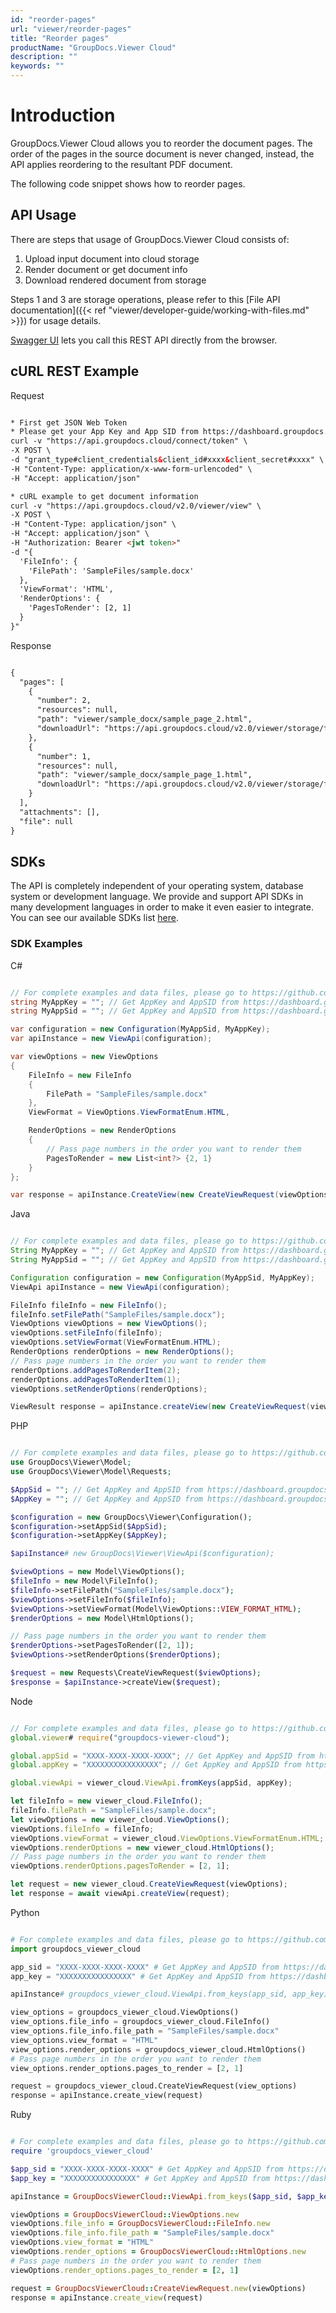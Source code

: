 ```yaml
---
id: "reorder-pages"
url: "viewer/reorder-pages"
title: "Reorder pages"
productName: "GroupDocs.Viewer Cloud"
description: ""
keywords: ""
---
```


# Introduction #

GroupDocs.Viewer Cloud allows you to reorder the document pages. The order of the pages in the source document is never changed, instead, the API applies reordering to the resultant PDF document.

The following code snippet shows how to reorder pages.

## API Usage ##

There are steps that usage of GroupDocs.Viewer Cloud consists of:

1. Upload input document into cloud storage
1. Render document or get document info
1. Download rendered document from storage

Steps 1 and 3 are storage operations, please refer to this [File API documentation]({{< ref "viewer/developer-guide/working-with-files.md" >}}) for usage details.

[Swagger UI](https://apireference.groupdocs.cloud/viewer/) lets you call this REST API directly from the browser.

## cURL REST Example ##

Request

```html

* First get JSON Web Token
* Please get your App Key and App SID from https://dashboard.groupdocs.cloud/#/apps. Kindly place App Key in "client_secret" and App SID in "client_id" argument.
curl -v "https://api.groupdocs.cloud/connect/token" \
-X POST \
-d "grant_type#client_credentials&client_id#xxxx&client_secret#xxxx" \
-H "Content-Type: application/x-www-form-urlencoded" \
-H "Accept: application/json"

* cURL example to get document information
curl -v "https://api.groupdocs.cloud/v2.0/viewer/view" \
-X POST \
-H "Content-Type: application/json" \
-H "Accept: application/json" \
-H "Authorization: Bearer <jwt token>"
-d "{
  'FileInfo': {
    'FilePath': 'SampleFiles/sample.docx'
  },
  'ViewFormat': 'HTML',
  'RenderOptions': {
    'PagesToRender': [2, 1]
  }
}"

```

Response

```html

{
  "pages": [
    {
      "number": 2,
      "resources": null,
      "path": "viewer/sample_docx/sample_page_2.html",
      "downloadUrl": "https://api.groupdocs.cloud/v2.0/viewer/storage/file/viewer/sample_docx/sample_page_2.html"
    },
    {
      "number": 1,
      "resources": null,
      "path": "viewer/sample_docx/sample_page_1.html",
      "downloadUrl": "https://api.groupdocs.cloud/v2.0/viewer/storage/file/viewer/sample_docx/sample_page_1.html"
    }
  ],
  "attachments": [],
  "file": null
}

```

## SDKs ##

The API is completely independent of your operating system, database system or development language. We provide and support API SDKs in many development languages in order to make it even easier to integrate. You can see our available SDKs list [here](https://github.com/groupdocs-viewer-cloud).

### SDK Examples ###

C#

```csharp

// For complete examples and data files, please go to https://github.com/groupdocs-viewer-cloud/groupdocs-viewer-cloud-dotnet-samples
string MyAppKey = ""; // Get AppKey and AppSID from https://dashboard.groupdocs.cloud
string MyAppSid = ""; // Get AppKey and AppSID from https://dashboard.groupdocs.cloud

var configuration = new Configuration(MyAppSid, MyAppKey);
var apiInstance = new ViewApi(configuration);

var viewOptions = new ViewOptions
{
    FileInfo = new FileInfo
    {
        FilePath = "SampleFiles/sample.docx"
    },
    ViewFormat = ViewOptions.ViewFormatEnum.HTML,

    RenderOptions = new RenderOptions
    {
        // Pass page numbers in the order you want to render them
        PagesToRender = new List<int?> {2, 1}
    }
};

var response = apiInstance.CreateView(new CreateViewRequest(viewOptions));

```

Java

```java

// For complete examples and data files, please go to https://github.com/groupdocs-viewer-cloud/groupdocs-viewer-cloud-java-samples
String MyAppKey = ""; // Get AppKey and AppSID from https://dashboard.groupdocs.cloud
String MyAppSid = ""; // Get AppKey and AppSID from https://dashboard.groupdocs.cloud

Configuration configuration = new Configuration(MyAppSid, MyAppKey);
ViewApi apiInstance = new ViewApi(configuration);

FileInfo fileInfo = new FileInfo();
fileInfo.setFilePath("SampleFiles/sample.docx");
ViewOptions viewOptions = new ViewOptions();
viewOptions.setFileInfo(fileInfo);
viewOptions.setViewFormat(ViewFormatEnum.HTML);
RenderOptions renderOptions = new RenderOptions();
// Pass page numbers in the order you want to render them
renderOptions.addPagesToRenderItem(2);
renderOptions.addPagesToRenderItem(1);
viewOptions.setRenderOptions(renderOptions);

ViewResult response = apiInstance.createView(new CreateViewRequest(viewOptions));

```

PHP

```php

// For complete examples and data files, please go to https://github.com/groupdocs-viewer-cloud/groupdocs-viewer-cloud-php-samples
use GroupDocs\Viewer\Model;
use GroupDocs\Viewer\Model\Requests;

$AppSid = ""; // Get AppKey and AppSID from https://dashboard.groupdocs.cloud
$AppKey = ""; // Get AppKey and AppSID from https://dashboard.groupdocs.cloud

$configuration = new GroupDocs\Viewer\Configuration();
$configuration->setAppSid($AppSid);
$configuration->setAppKey($AppKey);

$apiInstance# new GroupDocs\Viewer\ViewApi($configuration);

$viewOptions = new Model\ViewOptions();
$fileInfo = new Model\FileInfo();
$fileInfo->setFilePath("SampleFiles/sample.docx");
$viewOptions->setFileInfo($fileInfo);
$viewOptions->setViewFormat(Model\ViewOptions::VIEW_FORMAT_HTML);
$renderOptions = new Model\HtmlOptions();

// Pass page numbers in the order you want to render them
$renderOptions->setPagesToRender([2, 1]);
$viewOptions->setRenderOptions($renderOptions);

$request = new Requests\CreateViewRequest($viewOptions);
$response = $apiInstance->createView($request);

```

 Node

```javascript

// For complete examples and data files, please go to https://github.com/groupdocs-viewer-cloud/groupdocs-viewer-cloud-node-samples
global.viewer# require("groupdocs-viewer-cloud");

global.appSid = "XXXX-XXXX-XXXX-XXXX"; // Get AppKey and AppSID from https://dashboard.groupdocs.cloud
global.appKey = "XXXXXXXXXXXXXXXX"; // Get AppKey and AppSID from https://dashboard.groupdocs.cloud

global.viewApi = viewer_cloud.ViewApi.fromKeys(appSid, appKey);

let fileInfo = new viewer_cloud.FileInfo();
fileInfo.filePath = "SampleFiles/sample.docx";
let viewOptions = new viewer_cloud.ViewOptions();
viewOptions.fileInfo = fileInfo;
viewOptions.viewFormat = viewer_cloud.ViewOptions.ViewFormatEnum.HTML;
viewOptions.renderOptions = new viewer_cloud.HtmlOptions();
// Pass page numbers in the order you want to render them
viewOptions.renderOptions.pagesToRender = [2, 1];

let request = new viewer_cloud.CreateViewRequest(viewOptions);
let response = await viewApi.createView(request);

```

Python

```python

# For complete examples and data files, please go to https://github.com/groupdocs-viewer-cloud/groupdocs-viewer-cloud-python-samples
import groupdocs_viewer_cloud

app_sid = "XXXX-XXXX-XXXX-XXXX" # Get AppKey and AppSID from https://dashboard.groupdocs.cloud
app_key = "XXXXXXXXXXXXXXXX" # Get AppKey and AppSID from https://dashboard.groupdocs.cloud

apiInstance# groupdocs_viewer_cloud.ViewApi.from_keys(app_sid, app_key)

view_options = groupdocs_viewer_cloud.ViewOptions()
view_options.file_info = groupdocs_viewer_cloud.FileInfo()
view_options.file_info.file_path = "SampleFiles/sample.docx"
view_options.view_format = "HTML"
view_options.render_options = groupdocs_viewer_cloud.HtmlOptions()
# Pass page numbers in the order you want to render them
view_options.render_options.pages_to_render = [2, 1]

request = groupdocs_viewer_cloud.CreateViewRequest(view_options)
response = apiInstance.create_view(request)

```

Ruby

```ruby

# For complete examples and data files, please go to https://github.com/groupdocs-viewer-cloud/groupdocs-viewer-cloud-ruby-samples
require 'groupdocs_viewer_cloud'

$app_sid = "XXXX-XXXX-XXXX-XXXX" # Get AppKey and AppSID from https://dashboard.groupdocs.cloud
$app_key = "XXXXXXXXXXXXXXXX" # Get AppKey and AppSID from https://dashboard.groupdocs.cloud

apiInstance = GroupDocsViewerCloud::ViewApi.from_keys($app_sid, $app_key)

viewOptions = GroupDocsViewerCloud::ViewOptions.new
viewOptions.file_info = GroupDocsViewerCloud::FileInfo.new
viewOptions.file_info.file_path = "SampleFiles/sample.docx"
viewOptions.view_format = "HTML"
viewOptions.render_options = GroupDocsViewerCloud::HtmlOptions.new
# Pass page numbers in the order you want to render them
viewOptions.render_options.pages_to_render = [2, 1]

request = GroupDocsViewerCloud::CreateViewRequest.new(viewOptions)
response = apiInstance.create_view(request)

```

